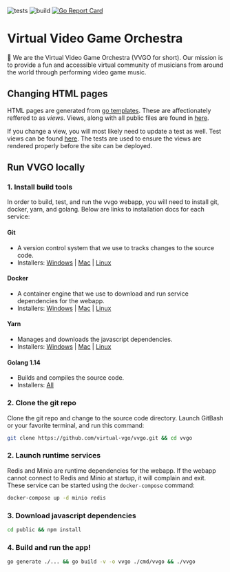 ![tests](https://github.com/virtual-vgo/vvgo/workflows/tests/badge.svg)
![build](https://github.com/virtual-vgo/vvgo/workflows/build/badge.svg)
[![Go Report Card](https://goreportcard.com/badge/github.com/virtual-vgo/vvgo)](https://goreportcard.com/report/github.com/virtual-vgo/vvgo)

# Virtual Video Game Orchestra

:wave: We are the Virtual Video Game Orchestra (VVGO for short). Our mission is to provide a fun and accessible virtual community of musicians from around the world through performing video game music.

## Changing HTML pages

HTML pages are generated from [go templates](https://golang.org/pkg/text/template/).
These are affectionately reffered to as _views_.
Views, along with all public files are found in [here](https://github.com/virtual-vgo/vvgo/tree/master/public).

If you change a view, you will most likely need to update a test as well.
Test views can be found [here](https://github.com/virtual-vgo/vvgo/tree/master/pkg/api/testdata).
The tests are used to ensure the views are rendered properly before the site can be deployed.

## Run VVGO locally

### 1. Install build tools

In order to build, test, and run the vvgo webapp, you will need to install git, docker, yarn, and golang.
Below are links to installation docs for each service:

#### Git
 * A version control system that we use to tracks changes to the source code.
 * Installers: [Windows](https://gitforwindows.org/) | [Mac](https://git-scm.com/download/mac) | [Linux](https://git-scm.com/download/linux)

#### Docker
 * A container engine that we use to download and run service dependencies for the webapp.
 * Installers: [Windows](https://docs.docker.com/docker-for-windows/install/) | [Mac](https://docs.docker.com/docker-for-mac/install/) | [Linux](https://docs.docker.com/engine/install/)

#### Yarn
 * Manages and downloads the javascript dependencies.
 * Installers: [Windows](https://classic.yarnpkg.com/en/docs/install/#windows-stable) | [Mac](https://classic.yarnpkg.com/en/docs/install/#mac-stable) | [Linux](https://classic.yarnpkg.com/en/docs/install)

#### Golang 1.14
 * Builds and compiles the source code.
 * Installers: [All](https://golang.org/dl/)

### 2. Clone the git repo

Clone the git repo and change to the source code directory.
Launch GitBash or your favorite terminal, and run this command:
```sh
git clone https://github.com/virtual-vgo/vvgo.git && cd vvgo
```

### 2. Launch runtime services

Redis and Minio are runtime dependencies for the webapp.
If the webapp cannot connect to Redis and Minio at startup, it will complain and exit.
These service can be started using the `docker-compose` command:
```sh
docker-compose up -d minio redis
```

### 3. Download javascript dependencies
```sh
cd public && npm install
```

### 4. Build and run the app!
```sh
go generate ./... && go build -v -o vvgo ./cmd/vvgo && ./vvgo
```

